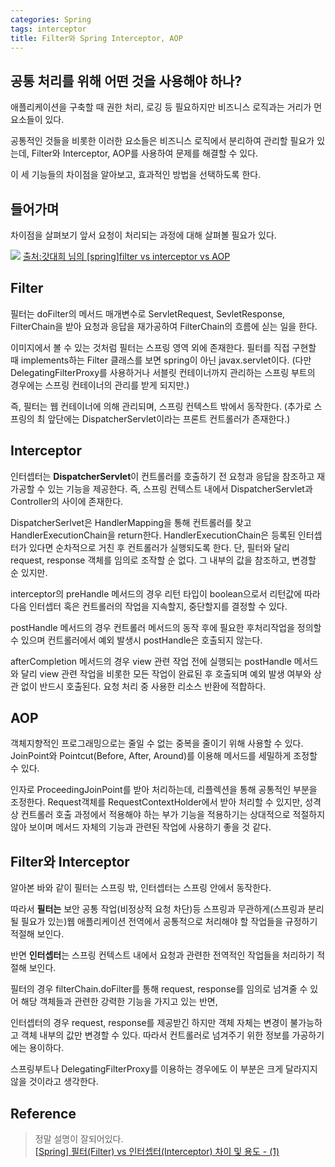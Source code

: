 ```yaml
---
categories: Spring
tags: interceptor
title: Filter와 Spring Interceptor, AOP
---
```


## 공통 처리를 위해 어떤 것을 사용해야 하나?

<p>
애플리케이션을 구축할 때 권한 처리, 로깅 등 필요하지만 비즈니스 로직과는 거리가 먼 요소들이 있다.<br>

공통적인 것들을 비롯한 이러한 요소들은 비즈니스 로직에서 분리하여 관리할 필요가 있는데, Filter와 Interceptor, AOP를 사용하여 문제를 해결할 수 있다.<br>

이 세 기능들의 차이점을 알아보고, 효과적인 방법을 선택하도록 한다.
</p>


## 들어가며

<p>
차이점을 살펴보기 앞서 요청이 처리되는 과정에 대해 살펴볼 필요가 있다.
</p>


![](../../assets/img/request-flow.png)
[출처:갓대희 님의 [spring]filter vs interceptor vs AOP](https://goddaehee.tistory.com/154)



## **Filter**

<p>
필터는 doFilter의 메서드 매개변수로 ServletRequest, SevletResponse, FilterChain을 받아 요청과 응답을 재가공하여 FilterChain의 흐름에 싣는 일을 한다.<br>

이미지에서 볼 수 있는 것처럼 필터는 스프링 영역 외에 존재한다. 필터를 직접 구현할 때 implements하는 Filter 클래스를 보면 spring이 아닌 javax.servlet이다. (다만 DelegatingFilterProxy를 사용하거나 서블릿 컨테이너까지 관리하는 스프링 부트의 경우에는 스프링 컨테이너의 관리를 받게 되지만.)

즉, 필터는 웹 컨테이너에 의해 관리되며, 스프링 컨텍스트 밖에서 동작한다. (추가로 스프링의 최 앞단에는 DispatcherServlet이라는 프론트 컨트롤러가 존재한다.)

</p>



## **Interceptor**


인터셉터는 **DispatcherServlet**이 컨트롤러를 호출하기 전 요청과 응답을 참조하고 재가공할 수 있는 기능을 제공한다. 즉, 스프링 컨텍스트 내에서 DispatcherServlet과 Controller의 사이에 존재한다.<br>

DispatcherSerlvet은 HandlerMapping을 통해 컨트롤러를 찾고 HandlerExecutionChain을 return한다. HandlerExecutionChain은 등록된 인터셉터가 있다면 순차적으로 거친 후 컨트롤러가 실행되도록 한다. 단, 필터와 달리 request, response 객체를 임의로 조작할 순 없다. 그 내부의 값을 참조하고, 변경할 순 있지만.

interceptor의 preHandle 메서드의 경우 리턴 타입이 boolean으로서 리턴값에 따라 다음 인터셉터 혹은 컨트롤러의 작업을 지속할지, 중단할지를 결정할 수 있다. 

postHandle 메서드의 경우 컨트롤러 메서드의 동작 후에 필요한 후처리작업을 정의할 수 있으며 컨트롤러에서 예외 발생시 postHandle은 호출되지 않는다.

afterCompletion 메서드의 경우 view 관련 작업 전에 실행되는 postHandle 메서드와 달리 view 관련 작업을 비롯한 모든 작업이 완료된 후 호출되며 예외 발생 여부와 상관 없이 반드시 호출된다. 요청 처리 중 사용한 리소스 반환에 적합하다.



## AOP


객체지향적인 프로그래밍으로는 줄일 수 없는 중복을 줄이기 위해 사용할 수 있다. JoinPoint와 Pointcut(Before, After, Around)를 이용해 메서드를 세밀하게 조정할 수 있다.

인자로 ProceedingJoinPoint를 받아 처리하는데, 리플렉션을 통해 공통적인 부분을 조정한다. Request객체를 RequestContextHolder에서 받아 처리할 수 있지만, 성격상 컨트롤러 호출 과정에서 적용해야 하는 부가 기능을 적용하기는 상대적으로 적절하지 않아 보이며 메서드 자체의 기능과 관련된 작업에 사용하기 좋을 것 같다.






## Filter와 Interceptor


알아본 바와 같이 필터는 스프링 밖, 인터셉터는 스프링 안에서 동작한다.

따라서 **필터는** 보안 공통 작업(비정상적 요청 차단)등 스프링과 무관하게(스프링과 분리될 필요가 있는)웹 애플리케이션 전역에서 공통적으로 처리해야 할 작업들을 규정하기 적절해 보인다.

반면 **인터셉터**는 스프링 컨텍스트 내에서 요청과 관련한 전역적인 작업들을 처리하기 적절해 보인다. 

필터의 경우 filterChain.doFilter를 통해 request, response를 임의로 넘겨줄 수 있어 해당 객체들과 관련한 강력한 기능을 가지고 있는 반면, 

인터셉터의 경우 request, response를 제공받긴 하지만 객체 자체는 변경이 불가능하고 객체 내부의 값만 변경할 수 있다. 따라서 컨트롤러로 넘겨주기 위한 정보를 가공하기에는 용이하다.

스프링부트나 DelegatingFilterProxy를 이용하는 경우에도 이 부분은 크게 달라지지 않을 것이라고 생각한다.


## Reference

>정말 설명이 잘되어있다.<br>
[[Spring] 필터(Filter) vs 인터셉터(Interceptor) 차이 및 용도 - (1)](https://mangkyu.tistory.com/173)